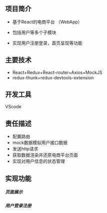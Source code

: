 ## 项目简介

- 基于React的电商平台 （WebApp） 

- 包括用户等多个子模块

- 实现用户注册登录，首页呈现等功能 

  

## 主要技术

- React+Redux+React-router+Axios+MockJS 
- redux-thunk+redux-devtools-extension

## 开发工具

VScode 

## 责任描述

- 配置路由
- mock数据模拟用户接口数据
- 发送http请求
- 获取数据渲染并还原电商平台页面
- 实现对用户信息的状态管理 

## 实现功能

##### 页面展示

##### 用户登录注册

